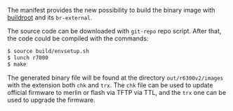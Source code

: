 The manifest provides the new possibility to build the binary image with
[buildroot](https://buildroot.org) and its `br-external`.

The source code can be downloaded with `git-repo` repo script. After that,
the code could be compiled with the commands:

```bash
$ source build/envsetup.sh
$ lunch r7000
$ make
```

The generated binary file will be found at the directory `out/r6300v2/images`
with the extension both `chk` and `trx`. The `chk` file can be used to update
official firmware to merlin or flash via TFTP via TTL, and the `trx` one can
be used to upgrade the firmware.

